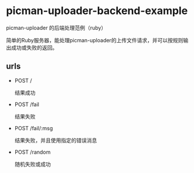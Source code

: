 picman-uploader-backend-example
===============================

picman-uploader 的后端处理范例（ruby）

简单的Ruby服务器，能处理picman-uploader的上传文件请求，并可以按规则输出成功或失败的返回。

## urls

* POST /

  结果成功

* POST /fail

  结果失败

* POST /fail/:msg

  结果失败，并且使用指定的错误消息

* POST /random

  随机失败或成功
